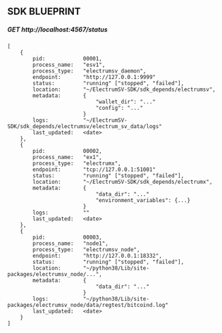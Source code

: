## SDK BLUEPRINT

##### GET http://localhost:4567/status
    [
        {
            pid:            00001,
            process_name:   "esv1",
            process_type:   "electrumsv_daemon",
            endpoint:       "http://127.0.0.1:9999"
            status:         "running" ["stopped", "failed"],
            location:       "~/ElectrumSV-SDK/sdk_depends/electrumsv",
            metadata:       {
                                "wallet_dir": "..."
                                "config": "..."
                            }
            logs:           "~/ElectrumSV-SDK/sdk_depends/electrumsv/electrum_sv_data/logs"
            last_updated:   <date>
        },
        {
            pid:            00002,
            process_name:   "ex1",
            process_type:   "electrumx",
            endpoint:       "tcp://127.0.0.1:51001"
            status:         "running" ["stopped", "failed"],
            location:       "~/ElectrumSV-SDK/sdk_depends/electrumx",
            metadata:       {
                                "data_dir": "..."
                                "environment_variables": {...}
                            }
            logs:           ""
            last_updated:   <date>
        },
        {
            pid:            00003,
            process_name:   "node1",
            process_type:   "electrumsv_node",
            endpoint:       "http://127.0.0.1:18332",
            status:         "running" ["stopped", "failed"],
            location:       "~/python38/Lib/site-packages/electrumsv_node/...",
            metadata:       {
                                "data_dir": "..."
                            }
            logs:           "~/python38/Lib/site-packages/electrumsv_node/data/regtest/bitcoind.log"
            last_updated:   <date>
        }
    ]
